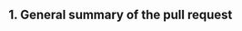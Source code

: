 <!--

Thank you for contributing to Pester!

Before you continue, please review the article [Contributing to Pester](https://github.com/pester/Pester/wiki/Contributing-to-Pester) and [Development rules - technical](https://github.com/pester/Pester/wiki/Developement-rules---technical).

Our continues integration system doesn't send any notifications about failed tests. Please return to the opened pull request (after ~60 minutes) to check if is everything OK.

-->

## 1. General summary of the pull request

<!--

Please provide a descriptive title of the pull request in the field 'Title' too.

Please provide us information on how your pull request improves Pester or what fixes.

If your pull request integrate Pester with another system (e.g. a continues integration product) please provide instruction how the updated code can be tested.

If your pull request resolves the issue reported previously, please mention it by using `#<issue_number>` syntax.

Please remember about update [the Pester wiki](https://github.com/pester/Pester/wiki) too.

-->